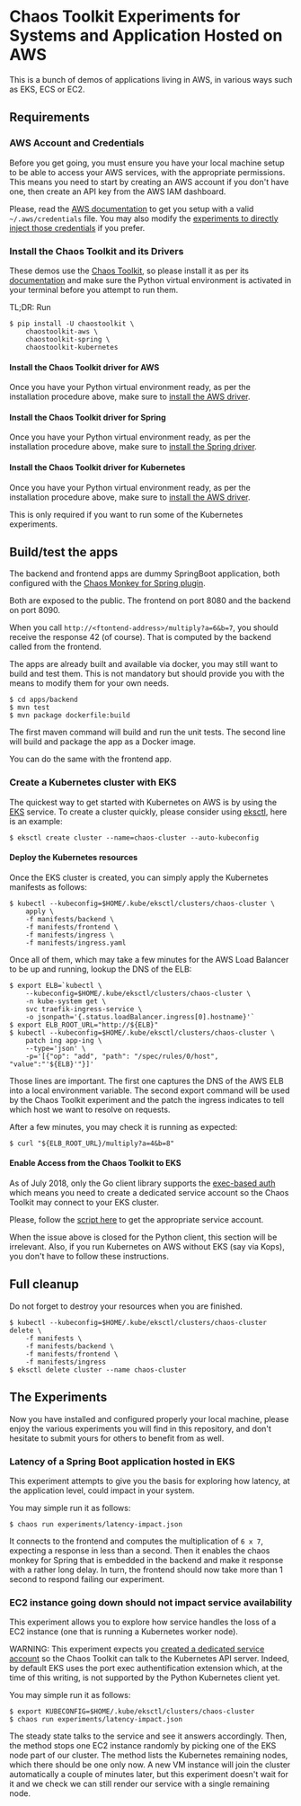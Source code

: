 # Chaos Toolkit Experiments for Systems and Application Hosted on AWS

This is a bunch of demos of applications living in AWS, in various ways such as
EKS, ECS or EC2.

## Requirements

### AWS Account and Credentials

Before you get going, you must ensure you have your local machine setup to be
able to access your AWS services, with the appropriate permissions. This means
you need to start by creating an AWS account if you don't have one, then create
an API key from the AWS IAM dashboard.

Please, read the [AWS documentation](https://docs.aws.amazon.com/cli/latest/userguide/cli-chap-getting-started.html#cli-quick-configuration)
to get you setup with a valid `~/.aws/credentials` file. You may also modify
the [experiments to directly inject those credentials](https://docs.chaostoolkit.org/drivers/aws/#credentials)
if you prefer.

### Install the Chaos Toolkit and its Drivers

These demos use the [Chaos Toolkit](https://chaostoolkit.org/), so please
install it as per its [documentation](https://docs.chaostoolkit.org/reference/usage/install/)
and make sure the Python virtual environment is activated in your terminal
before you attempt to run them.

TL;DR: Run

```console
$ pip install -U chaostoolkit \
    chaostoolkit-aws \
    chaostoolkit-spring \
    chaostoolkit-kubernetes
```

#### Install the Chaos Toolkit driver for AWS

Once you have your Python virtual environment ready, as per the installation
procedure above, make sure to
[install the AWS driver](https://docs.chaostoolkit.org/drivers/aws/#install).

#### Install the Chaos Toolkit driver for Spring

Once you have your Python virtual environment ready, as per the installation
procedure above, make sure to
[install the Spring driver](https://docs.chaostoolkit.org/drivers/spring/#install).

#### Install the Chaos Toolkit driver for Kubernetes

Once you have your Python virtual environment ready, as per the installation
procedure above, make sure to
[install the AWS driver](https://docs.chaostoolkit.org/drivers/kubernetes/#install).

This is only required if you want to run some of the Kubernetes experiments.

## Build/test the apps

The backend and frontend apps are dummy SpringBoot application, both
configured with the
[Chaos Monkey for Spring plugin](https://github.com/codecentric/chaos-monkey-spring-boot).

Both are exposed to the public. The frontend on port 8080 and the backend on
port 8090.

When you call `http://<ftontend-address>/multiply?a=6&b=7`, you should
receive the response 42 (of course). That is computed by the backend called
from the frontend.

The apps are already built and available via docker, you may still want to
build and test them. This is not mandatory but should provide you with
the means to modify them for your own needs.

```
$ cd apps/backend
$ mvn test
$ mvn package dockerfile:build
```

The first maven command will build and run the unit tests. The second line
will build and package the app as a Docker image.

You can do the same with the frontend app.

### Create a Kubernetes cluster with EKS

The quickest way to get started with Kubernetes on AWS is by using the
[EKS](https://aws.amazon.com/eks/) service. To create a cluster quickly, please
consider using [eksctl](https://eksctl.io/), here is an example:

```console
$ eksctl create cluster --name=chaos-cluster --auto-kubeconfig
```

#### Deploy the Kubernetes resources

Once the EKS cluster is created, you can simply apply the Kubernetes
manifests as follows:

```console
$ kubectl --kubeconfig=$HOME/.kube/eksctl/clusters/chaos-cluster \
    apply \
    -f manifests/backend \
    -f manifests/frontend \
    -f manifests/ingress \
    -f manifests/ingress.yaml
```

Once all of them, which may take a few minutes for the AWS Load Balancer to
be up and running, lookup the DNS of the ELB:

```console
$ export ELB=`kubectl \
    --kubeconfig=$HOME/.kube/eksctl/clusters/chaos-cluster \
    -n kube-system get \
    svc traefik-ingress-service \
    -o jsonpath='{.status.loadBalancer.ingress[0].hostname}'`
$ export ELB_ROOT_URL="http://${ELB}"
$ kubectl --kubeconfig=$HOME/.kube/eksctl/clusters/chaos-cluster \
    patch ing app-ing \
    --type='json' \
    -p='[{"op": "add", "path": "/spec/rules/0/host", "value":"'${ELB}'"}]'
```

Those lines are important. The first one captures the DNS of the AWS ELB into
a local environment variable. The second export command will be used by the
Chaos Toolkit experiment and the patch the ingress indicates to tell which
host we want to resolve on requests.

After a few minutes, you may check it is running as expected:

```console
$ curl "${ELB_ROOT_URL}/multiply?a=4&b=8"
```

#### Enable Access from the Chaos Toolkit to EKS

As of July 2018, only the Go client library supports the
[exec-based auth](https://github.com/kubernetes/kubernetes/issues/62185) which
means you need to create a dedicated service account so the Chaos Toolkit may
connect to your EKS cluster.

Please, follow the [script here](https://gist.github.com/mreferre/6aae10ddc313dd28b72bdc9961949978)
to get the appropriate service account.

When the issue above is closed for the Python client, this section will be
irrelevant. Also, if you run Kubernetes on AWS without EKS (say via Kops),
you don't have to follow these instructions.

## Full cleanup

Do not forget to destroy your resources when you are finished.

```
$ kubectl --kubeconfig=$HOME/.kube/eksctl/clusters/chaos-cluster delete \
    -f manifests \
    -f manifests/backend \
    -f manifests/frontend \
    -f manifests/ingress
$ eksctl delete cluster --name chaos-cluster
```

## The Experiments

Now you have installed and configured properly your local machine, please
enjoy the various experiments you will find in this repository, and don't
hesitate to submit yours for others to benefit from as well.

### Latency of a Spring Boot application hosted in EKS

This experiment attempts to give you the basis for exploring how latency, at
the application level, could impact in your system.

You may simple run it as follows:

```console
$ chaos run experiments/latency-impact.json
```

It connects to the frontend and computes the multiplication of `6 x 7`,
expecting a response in less than a second. Then it enables the chaos monkey
for Spring that is embedded in the backend and make it response with a rather
long delay. In turn, the frontend should now take more than 1 second to respond
failing our experiment.

### EC2 instance going down should not impact service availability

This experiment allows you to explore how service handles the loss of a EC2
instance (one that is running a Kubernetes worker node).

WARNING: This experiment expects you
[created a dedicated service account](https://gist.github.com/mreferre/6aae10ddc313dd28b72bdc9961949978)
so the Chaos Toolkit can talk to the Kubernetes API server. Indeed, by default
EKS uses the port exec authentification extension which, at the time of this
writing, is not supported by the Python Kubernetes client yet.

You may simple run it as follows:

```console
$ export KUBECONFIG=$HOME/.kube/eksctl/clusters/chaos-cluster
$ chaos run experiments/latency-impact.json
```

The steady state talks to the service and see it answers accordingly. Then, the
method stops one EC2 instance randomly by picking one of the EKS node part of
our cluster. The method lists the Kubernetes remaining nodes, which there
should be one only now. A new VM instance will join the cluster
automatically a couple of minutes later, but this experiment doesn't wait for
it and we check we can still render our service with a single remaining node.